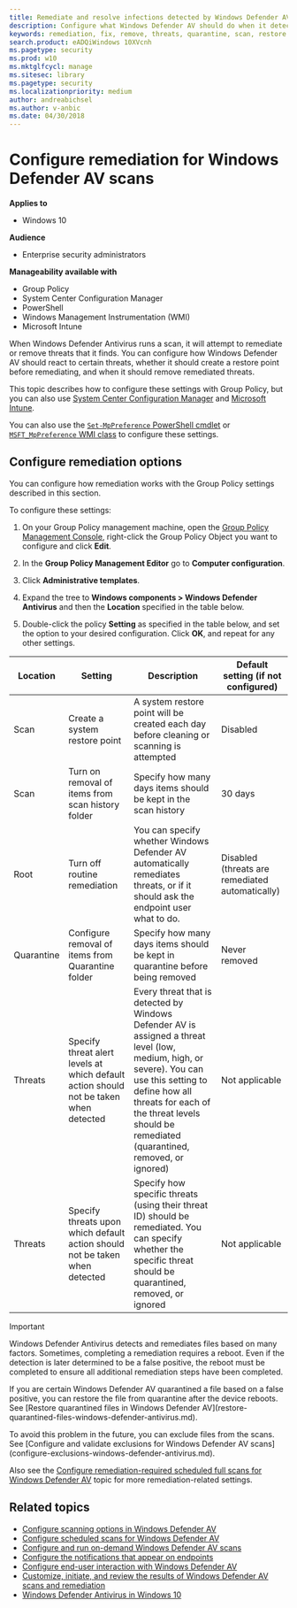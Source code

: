```yaml
---
title: Remediate and resolve infections detected by Windows Defender AV
description: Configure what Windows Defender AV should do when it detects a threat, and how long quarantined files should be retained in the quarantine folder
keywords: remediation, fix, remove, threats, quarantine, scan, restore
search.product: eADQiWindows 10XVcnh
ms.pagetype: security
ms.prod: w10
ms.mktglfcycl: manage
ms.sitesec: library
ms.pagetype: security
ms.localizationpriority: medium
author: andreabichsel
ms.author: v-anbic
ms.date: 04/30/2018
---
```




# Configure remediation for Windows Defender AV scans

**Applies to**
-   Windows 10

**Audience**

- Enterprise security administrators

**Manageability available with**

- Group Policy
- System Center Configuration Manager 
- PowerShell
- Windows Management Instrumentation (WMI)
- Microsoft Intune

When Windows Defender Antivirus runs a scan, it will attempt to remediate or remove threats that it finds. You can configure how Windows Defender AV should react to certain threats, whether it should create a restore point before remediating, and when it should remove remediated threats.

This topic describes how to configure these settings with Group Policy, but you can also use [System Center Configuration Manager](https://docs.microsoft.com/en-us/sccm/protect/deploy-use/endpoint-antimalware-policies#threat-overrides-settings) and [Microsoft Intune](https://docs.microsoft.com/en-us/intune/deploy-use/help-secure-windows-pcs-with-endpoint-protection-for-microsoft-intune#choose-default-actions-settings).

You can also use the [`Set-MpPreference` PowerShell cmdlet](https://technet.microsoft.com/itpro/powershell/windows/defender/set-mppreference) or [`MSFT_MpPreference` WMI class](https://msdn.microsoft.com/en-us/library/dn439477(v=vs.85).aspx) to configure these settings.

## Configure remediation options

You can configure how remediation works with the Group Policy settings described in this section.

To configure these settings:

1.  On your Group Policy management machine, open the [Group Policy Management Console](https://technet.microsoft.com/library/cc731212.aspx), right-click the Group Policy Object you want to configure and click **Edit**.

3.  In the **Group Policy Management Editor** go to **Computer configuration**.

4.  Click **Administrative templates**.

5.  Expand the tree to **Windows components > Windows Defender Antivirus** and then the **Location** specified in the table below.

6. Double-click the policy **Setting** as specified in the table below, and set the option to your desired configuration. Click **OK**, and repeat for any other settings.


Location | Setting | Description | Default setting (if not configured)
---|---|---|---
Scan | Create a system restore point | A system restore point will be created each day before cleaning or scanning is attempted | Disabled
Scan | Turn on removal of items from scan history folder | Specify how many days items should be kept in the scan history | 30 days
Root | Turn off routine remediation | You can specify whether Windows Defender AV automatically remediates threats, or if it should ask the endpoint user what to do. | Disabled (threats are remediated automatically)
Quarantine | Configure removal of items from Quarantine folder | Specify how many days items should be kept in quarantine before being removed | Never removed
Threats | Specify threat alert levels at which default action should not be taken when detected | Every threat that is detected by Windows Defender AV is assigned a threat level (low, medium, high, or severe). You can use this setting to define how all threats for each of the threat levels should be remediated (quarantined, removed, or ignored) | Not applicable
Threats | Specify threats upon which default action should not be taken when detected | Specify how specific threats (using their threat ID) should be remediated. You can specify whether the specific threat should be quarantined, removed, or ignored | Not applicable

>[!IMPORTANT]
>Windows Defender Antivirus detects and remediates files based on many factors.  Sometimes, completing a remediation requires a reboot.  Even if the detection is later determined to be a false positive, the reboot must be completed to ensure all additional remediation steps have been completed.
></p>
>If you are certain Windows Defender AV quarantined a file based on a false positive, you can restore the file from quarantine after the device reboots. See [Restore quarantined files in Windows Defender AV](restore-quarantined-files-windows-defender-antivirus.md).
></p>
>To avoid this problem in the future, you can exclude files from the scans. See [Configure and validate exclusions for Windows Defender AV scans](configure-exclusions-windows-defender-antivirus.md).


Also see the [Configure remediation-required scheduled full scans for Windows Defender AV](scheduled-catch-up-scans-windows-defender-antivirus.md#remed) topic for more remediation-related settings.

## Related topics

- [Configure scanning options in Windows Defender AV](configure-advanced-scan-types-windows-defender-antivirus.md)
- [Configure scheduled scans for Windows Defender AV](scheduled-catch-up-scans-windows-defender-antivirus.md)
- [Configure and run on-demand Windows Defender AV scans](run-scan-windows-defender-antivirus.md)
- [Configure the notifications that appear on endpoints](configure-notifications-windows-defender-antivirus.md)
- [Configure end-user interaction with Windows Defender AV](configure-end-user-interaction-windows-defender-antivirus.md)
- [Customize, initiate, and review the results of Windows Defender AV scans and remediation](customize-run-review-remediate-scans-windows-defender-antivirus.md)
- [Windows Defender Antivirus in Windows 10](windows-defender-antivirus-in-windows-10.md)